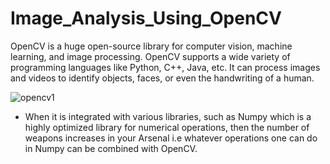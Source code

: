 # Image_Analysis_Using_OpenCV

OpenCV is a huge open-source library for computer vision, machine learning, and image processing. OpenCV supports a wide variety of programming languages like Python, C++, Java, etc.  It can process images and videos to identify objects, faces, or even the handwriting of a human. 

![opencv1](https://user-images.githubusercontent.com/110320717/203382595-8d50645e-bf0b-417e-bf56-c4790f4bc20e.jpg)

* When it is integrated with various libraries, such as Numpy which is a highly optimized library for numerical operations, then the number of weapons increases in your Arsenal i.e whatever operations one can do in Numpy can be combined with OpenCV.
